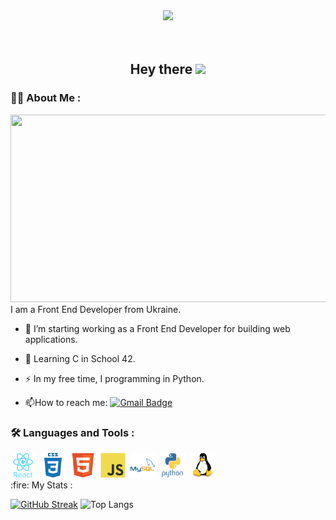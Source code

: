 <section id="header" align="center">
    <img src="https://cdn-icons-png.flaticon.com/512/5024/5024509.png" width="100"/>
    <section id="badges">
        <a href="https://www.linkedin.com/in/alik-yurchenko-babb89276/">
        <img src="https://img.shields.io/badge/LinkedIn-blue?style=for-the-badge&logo=linkedin&logoColor=white" alt=""></a>
        <a href="mailto:olegurcenko4@gmail.com">
        <img src="https://img.shields.io/badge/Gmail-ebdba8?logo=Gmail&logoColor=red&style=for-the-badge" alt=""></a>
    </section>
    <img src="https://komarev.com/ghpvc/?username=olegurcenko&style=flat-square&color=blue" alt=""/>
    <h1>
        Hey there
        <img src="https://media.giphy.com/media/hvRJCLFzcasrR4ia7z/giphy.gif" width="30px"/>
      </h1>
    </section>
    
 ### :technologist: About Me :
    
  <div align="center">
    <img src="https://media.giphy.com/media/dWesBcTLavkZuG35MI/giphy.gif" width="600" height="300"/>
  </div>
  I am a Front End Developer from Ukraine.

- :telescope: I’m starting working as a Front End Developer for building web applications.

- :seedling: Learning C in School 42.

- :zap: In my free time, I programming in Python.

- :mailbox:How to reach me: [![Gmail Badge](https://img.shields.io/badge/Gmail-ebdba8?logo=Gmail&logoColor=red&style=flat)](mailto:olegurcenko4@gmail.com) 
 
### :hammer_and_wrench: Languages and Tools :
<section>
      <img src="https://github.com/devicons/devicon/blob/master/icons/react/react-original-wordmark.svg" title="React" alt="React" width="40" height="40"/>&nbsp;
  <img src="https://github.com/devicons/devicon/blob/master/icons/css3/css3-plain-wordmark.svg"  title="CSS3" alt="CSS" width="40" height="40"/>&nbsp;
  <img src="https://github.com/devicons/devicon/blob/master/icons/html5/html5-original.svg" title="HTML5" alt="HTML" width="40" height="40"/>&nbsp;
  <img src="https://github.com/devicons/devicon/blob/master/icons/javascript/javascript-original.svg" title="JavaScript" alt="JavaScript" width="40" height="40"/>&nbsp;
  <img src="https://github.com/devicons/devicon/blob/master/icons/mysql/mysql-original-wordmark.svg" title="MySQL"  alt="MySQL" width="40" height="40"/>&nbsp;
  <img src="https://github.com/devicons/devicon/blob/master/icons/python/python-original-wordmark.svg"title="Python"  alt="Python" width="40" height="40"/>&nbsp;
  <img src="https://raw.githubusercontent.com/devicons/devicon/55609aa5bd817ff167afce0d965585c92040787a/icons/linux/linux-original.svg"title="Linux"  alt="Linux" width="40" height="40"/>&nbsp;    
</section>
 :fire: My Stats :

[![GitHub Streak](http://github-readme-streak-stats.herokuapp.com?user=olegurcenko&theme=dark&background=000000)](https://git.io/streak-stats)
 ![Top Langs](https://github-readme-stats.vercel.app/api/top-langs/?username=olegurcenko&hide=css,scss,html&theme=tokyonight)





